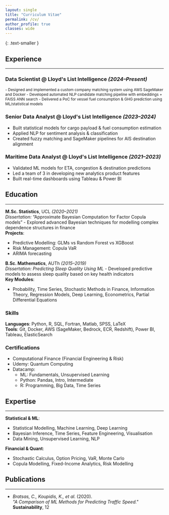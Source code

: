 ```yaml
---
layout: single
title: "Curriculum Vitae"
permalink: /cv/
author_profile: true
classes: wide
---
```


{: .text-smaller }

## Experience
---

### **Data Scientist** @ Lloyd's List Intelligence *(2024–Present)*  
<div style="font-size: 0.85em;">
- Designed and implemented a custom company matching system using AWS SageMaker and Docker  
- Developed automated NLP candidate matching pipeline with embeddings + FAISS ANN search  
- Delivered a PoC for vessel fuel consumption & GHG prediction using ML/statistical models
</div>

### **Senior Data Analyst** @ Lloyd's List Intelligence *(2023–2024)*  
- Built statistical models for cargo payload & fuel consumption estimation  
- Applied NLP for sentiment analysis & classification  
- Created fuzzy matching and SageMaker pipelines for AIS destination alignment

### **Maritime Data Analyst** @ Lloyd's List Intelligence *(2021–2023)*  
- Validated ML models for ETA, congestion & destination predictions  
- Led a team of 3 in developing new analytics product features  
- Built real-time dashboards using Tableau & Power BI

## Education
---
**M.Sc. Statistics**, UCL *(2020–2021)*  
*Dissertation:* “Approximate Bayesian Computation for Factor Copula models” - Explored advanced Bayesian techniques for modelling complex dependence structures in finance  
**Projects**:
- Predictive Modelling: GLMs vs Random Forest vs XGBoost
- Risk Management: Copula VaR
- ARIMA forecasting

**B.Sc. Mathematics**, AUTh *(2015–2019)*  
*Dissertation:* *Predicting Sleep Quality Using ML* - Developed predictive models to assess sleep quality based on key health indicators  
**Key Modules**:
- Probability, Time Series, Stochastic Methods in Finance, Information Theory, Regression Models, Deep Learning, Econometrics, Partial Differential Equations

### Skills  
**Languages**: Python, R, SQL, Fortran, Matlab, SPSS, LaTeX  
**Tools**: Git, Docker, AWS (SageMaker, Bedrock, ECR, Redshift), Power BI, Tableau, ElasticSearch

### Certifications  
- Computational Finance (Financial Engineering & Risk)  
- Udemy: Quantum Computing  
- Datacamp:
  - ML: Fundamentals, Unsupervised Learning  
  - Python: Pandas, Intro, Intermediate  
  - R: Programming, Big Data, Time Series

## Expertise
---

**Statistical & ML**:  
- Statistical Modelling, Machine Learning, Deep Learning  
- Bayesian Inference, Time Series, Feature Engineering, Visualisation  
- Data Mining, Unsupervised Learning, NLP

**Financial & Quant**:  
- Stochastic Calculus, Option Pricing, VaR, Monte Carlo  
- Copula Modelling, Fixed-Income Analytics, Risk Modelling

## Publications
---
- *Bratsas, C., Koupidis, K., et al.* (2020).  
  *"A Comparison of ML Methods for Predicting Traffic Speed."* **Sustainability**, 12
